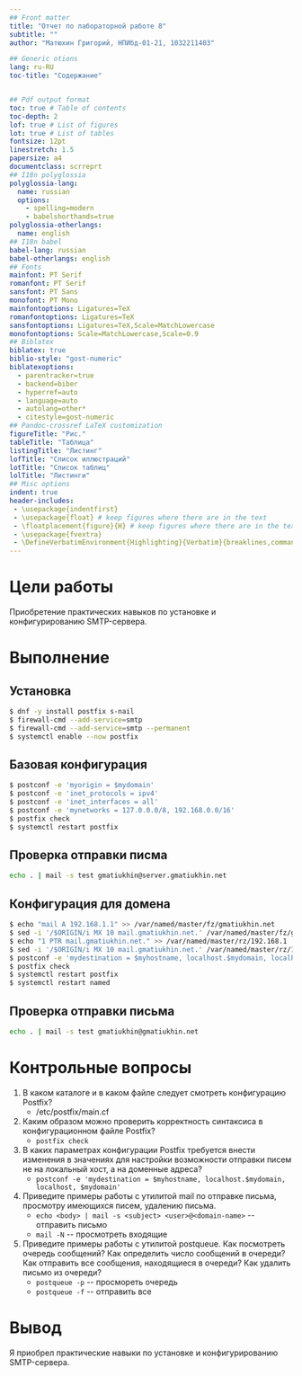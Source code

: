 ```yaml
---
## Front matter
title: "Отчет по лабораторной работе 8"
subtitle: ""
author: "Матюхин Григорий, НПИбд-01-21, 1032211403"

## Generic otions
lang: ru-RU
toc-title: "Содержание"


## Pdf output format
toc: true # Table of contents
toc-depth: 2
lof: true # List of figures
lot: true # List of tables
fontsize: 12pt
linestretch: 1.5
papersize: a4
documentclass: scrreprt
## I18n polyglossia
polyglossia-lang:
  name: russian
  options:
	- spelling=modern
	- babelshorthands=true
polyglossia-otherlangs:
  name: english
## I18n babel
babel-lang: russian
babel-otherlangs: english
## Fonts
mainfont: PT Serif
romanfont: PT Serif
sansfont: PT Sans
monofont: PT Mono
mainfontoptions: Ligatures=TeX
romanfontoptions: Ligatures=TeX
sansfontoptions: Ligatures=TeX,Scale=MatchLowercase
monofontoptions: Scale=MatchLowercase,Scale=0.9
## Biblatex
biblatex: true
biblio-style: "gost-numeric"
biblatexoptions:
  - parentracker=true
  - backend=biber
  - hyperref=auto
  - language=auto
  - autolang=other*
  - citestyle=gost-numeric
## Pandoc-crossref LaTeX customization
figureTitle: "Рис."
tableTitle: "Таблица"
listingTitle: "Листинг"
lofTitle: "Список иллюстраций"
lotTitle: "Список таблиц"
lolTitle: "Листинги"
## Misc options
indent: true
header-includes:
 - \usepackage{indentfirst}
 - \usepackage{float} # keep figures where there are in the text
 - \floatplacement{figure}{H} # keep figures where there are in the text
 - \usepackage{fvextra}
 - \DefineVerbatimEnvironment{Highlighting}{Verbatim}{breaklines,commandchars=\\\{\}}
---
```


# Цели работы
Приобретение практических навыков по установке и конфигурированию SMTP-сервера.

# Выполнение

## Установка

```bash
$ dnf -y install postfix s-nail
$ firewall-cmd --add-service=smtp
$ firewall-cmd --add-service=smtp --permanent
$ systemctl enable --now postfix
```

## Базовая конфигурация

```bash
$ postconf -e 'myorigin = $mydomain'
$ postconf -e 'inet_protocols = ipv4'
$ postconf -e 'inet_interfaces = all'
$ postconf -e 'mynetworks = 127.0.0.0/8, 192.168.0.0/16'
$ postfix check
$ systemctl restart postfix
```

## Проверка отправки писма

```bash
echo . | mail -s test gmatiukhin@server.gmatiukhin.net
```

## Конфигурация для домена

```bash
$ echo "mail A 192.168.1.1" >> /var/named/master/fz/gmatiukhin.net
$ sed -i '/$ORIGIN/i MX 10 mail.gmatiukhin.net.' /var/named/master/fz/gmatiukhin.net
$ echo "1 PTR mail.gmatiukhin.net." >> /var/named/master/rz/192.168.1
$ sed -i '/$ORIGIN/i MX 10 mail.gmatiukhin.net.' /var/named/master/rz/192.168.1
$ postconf -e 'mydestination = $myhostname, localhost.$mydomain, localhost, $mydomain'
$ postfix check
$ systemctl restart postfix
$ systemctl restart named
```

## Проверка отправки письма

```bash
echo . | mail -s test gmatiukhin@gmatiukhin.net
```

# Контрольные вопросы
1. В каком каталоге и в каком файле следует смотреть конфигурацию Postfix?
    - /etc/postfix/main.cf
2. Каким образом можно проверить корректность синтаксиса в конфигурационном файле Postfix?
    - `postfix check`
3. В каких параметрах конфигурации Postfix требуется внести изменения в значениях для настройки возможности отправки писем не на локальный хост, а на доменные адреса?
    - `postconf -e 'mydestination = $myhostname, localhost.$mydomain, localhost, $mydomain'`
4. Приведите примеры работы с утилитой mail по отправке письма, просмотру имеющихся писем, удалению письма.
    - `echo <body> | mail -s <subject> <user>@<domain-name>` -- отправить письмо
    - `mail -N` -- просмотреть входящие
5. Приведите примеры работы с утилитой postqueue. Как посмотреть очередь сообщений? Как определить число сообщений в очереди? Как отправить все сообщения, находящиеся в очереди? Как удалить письмо из очереди?
    - `postqueue -p` -- просмореть очередь
    - `postqueue -f` -- отправить все

# Вывод
Я приобрел практические навыки по установке и конфигурированию SMTP-сервера.
